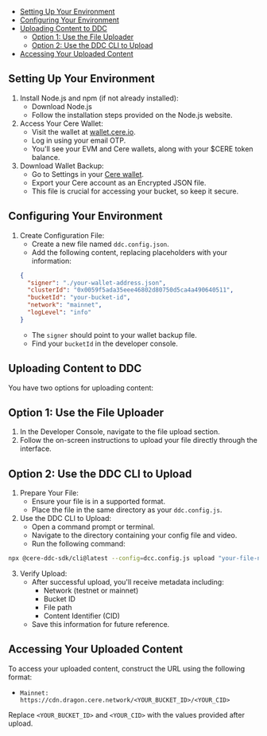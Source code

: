 - [Setting Up Your Environment](#setting-up-your-environment)
- [Configuring Your Environment](#configuring-your-environment)
- [Uploading Content to DDC](#uploading-content-to-ddc)
  - [Option 1: Use the File Uploader](#option-1-use-the-file-uploader)
  - [Option 2: Use the DDC CLI to Upload](#option-2-use-the-ddc-cli-to-upload)
- [Accessing Your Uploaded Content](#accessing-your-uploaded-content)

## Setting Up Your Environment
1) Install Node.js and npm (if not already installed):
    - Download Node.js
    - Follow the installation steps provided on the Node.js website. 
2) Access Your Cere Wallet: 
   - Visit the wallet at [wallet.cere.io](https://wallet.cere.io). 
   - Log in using your email OTP.
   - You'll see your EVM and Cere wallets, along with your $CERE token balance.
3) Download Wallet Backup: 
   - Go to Settings in your [Cere wallet](https://wallet.cere.io).
   - Export your Cere account as an Encrypted JSON file.
   - This file is crucial for accessing your bucket, so keep it secure.

## Configuring Your Environment

1) Create Configuration File:
   - Create a new file named `ddc.config.json`.
   - Add the following content, replacing placeholders with your information:
    ```json
    {
      "signer": "./your-wallet-address.json",
      "clusterId": "0x0059f5ada35eee46802d80750d5ca4a490640511",
      "bucketId": "your-bucket-id",
      "network": "mainnet",
      "logLevel": "info"
    }
    ```
   - The `signer` should point to your wallet backup file.
   - Find your `bucketId` in the developer console.


## Uploading Content to DDC

You have two options for uploading content:

## Option 1: Use the File Uploader

1) In the Developer Console, navigate to the file upload section.
2) Follow the on-screen instructions to upload your file directly through the interface.

## Option 2: Use the DDC CLI to Upload

1) Prepare Your File:
   - Ensure your file is in a supported format.
   - Place the file in the same directory as your `ddc.config.js`.
2) Use the DDC CLI to Upload:
   - Open a command prompt or terminal.
   - Navigate to the directory containing your config file and video.
   - Run the following command:

```bash
npx @cere-ddc-sdk/cli@latest --config=dcc.config.js upload "your-file-name"
```
3) Verify Upload:
   - After successful upload, you'll receive metadata including:
     - Network (testnet or mainnet)
     - Bucket ID
     - File path
     - Content Identifier (CID)
   - Save this information for future reference.


## Accessing Your Uploaded Content

To access your uploaded content, construct the URL using the following format:
- `Mainnet: https://cdn.dragon.cere.network/<YOUR_BUCKET_ID>/<YOUR_CID>`

Replace `<YOUR_BUCKET_ID>` and `<YOUR_CID>` with the values provided after upload.
